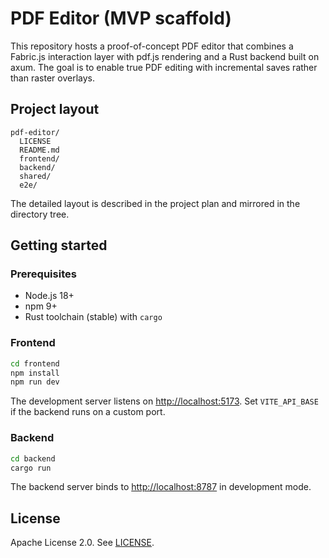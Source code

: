 # PDF Editor (MVP scaffold)

This repository hosts a proof-of-concept PDF editor that combines a Fabric.js interaction layer with pdf.js rendering and a Rust backend built on axum. The goal is to enable true PDF editing with incremental saves rather than raster overlays.

## Project layout

```
pdf-editor/
  LICENSE
  README.md
  frontend/
  backend/
  shared/
  e2e/
```

The detailed layout is described in the project plan and mirrored in the directory tree.

## Getting started

### Prerequisites

- Node.js 18+
- npm 9+
- Rust toolchain (stable) with `cargo`

### Frontend

```bash
cd frontend
npm install
npm run dev
```

The development server listens on <http://localhost:5173>. Set `VITE_API_BASE` if the backend runs on a custom port.

### Backend

```bash
cd backend
cargo run
```

The backend server binds to <http://localhost:8787> in development mode.

## License

Apache License 2.0. See [LICENSE](LICENSE).
